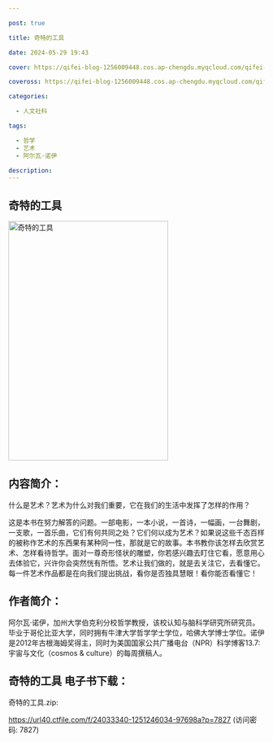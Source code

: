 ```yaml
---

post: true

title: 奇特的工具

date: 2024-05-29 19:43

cover: https://qifei-blog-1256009448.cos.ap-chengdu.myqcloud.com/qifei-blog/64f83a66661c6c8e54f512e7.jpg

coveross: https://qifei-blog-1256009448.cos.ap-chengdu.myqcloud.com/qifei-blog/64f83a66661c6c8e54f512e7.jpg

categories:

  - 人文社科

tags:

  - 哲学
  - 艺术
  - 阿尔瓦·诺伊

description:
---
```


## 奇特的工具
<img alt="奇特的工具 " class="aligncenter loaded" data-was-processed="true" decoding="async" fetchpriority="high" height="471" src="https://qifei-blog-1256009448.cos.ap-chengdu.myqcloud.com/qifei-blog/64f83a66661c6c8e54f512e7.jpg" style="cursor: zoom-in;" width="314"/>

## 内容简介：

什么是艺术？艺术为什么对我们重要，它在我们的生活中发挥了怎样的作用？

这是本书在努力解答的问题。一部电影，一本小说，一首诗，一幅画，一台舞剧，一支歌，一首乐曲，它们有何共同之处？它们何以成为艺术？如果说这些千态百样的被称作艺术的东西果有某种同一性，那就是它的故事。本书教你该怎样去欣赏艺术、怎样看待哲学。面对一尊奇形怪状的雕塑，你若感兴趣去盯住它看，愿意用心去体验它，兴许你会突然恍有所悟。艺术让我们做的，就是去关注它，去看懂它。每一件艺术作品都是在向我们提出挑战，看你是否独具慧眼！看你能否看懂它！

## 作者简介：

阿尔瓦·诺伊，加州大学伯克利分校哲学教授，该校认知与脑科学研究所研究员。毕业于哥伦比亚大学，同时拥有牛津大学哲学学士学位，哈佛大学博士学位。诺伊是2012年古根海姆奖得主，同时为美国国家公共广播电台（NPR）科学博客13.7: 宇宙与文化（cosmos &amp; culture）的每周撰稿人。

## 奇特的工具 电子书下载：

奇特的工具.zip: 

https://url40.ctfile.com/f/24033340-1251246034-97698a?p=7827 (访问密码: 7827)
